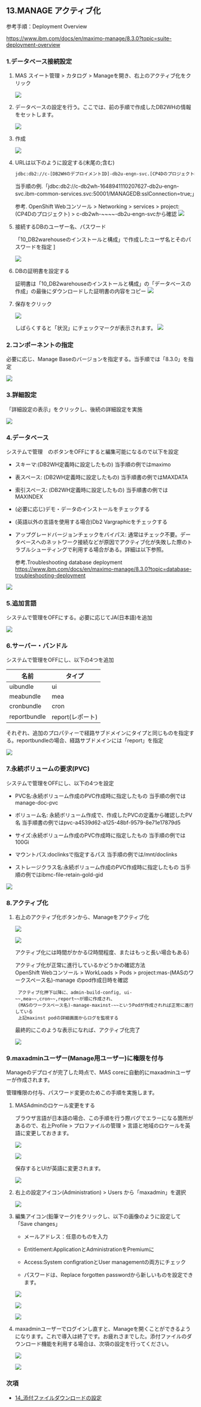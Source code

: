## 13.MANAGE アクティブ化

参考手順：Deployment Overview

https://www.ibm.com/docs/en/maximo-manage/8.3.0?topic=suite-deployment-overview

### 1.データベース接続設定

1. MAS スイート管理 > カタログ > Manageを開き、右上のアクティブ化をクリック

	![](2022-04-03-14-04-33.png)

2. データベースの設定を行う。ここでは、前の手順で作成したDB2WHの情報をセットします。

	![](2022-04-03-14-05-19.png)

3. 作成

	![](2022-04-03-14-06-38.png)


4. URLは以下のように設定する(末尾の;含む)

	```bash 
	jdbc:db2://c-[DB2WHのデプロイメントID]-db2u-engn-svc.[CP4Dのプロジェクト名].svc:50001/MANAGEDB:sslConnection=true;
	```
	当手順の例.「jdbc:db2://c-db2wh-1648941110207627-db2u-engn-svc.ibm-common-services.svc:50001/MANAGEDB:sslConnection=true;」

	参考. OpenShift Webコンソール > Networking > services > project:(CP4Dのプロジェクト) > c-db2wh-~~~~-db2u-engn-svcから確認
	![](2022-04-21-11-16-47.png)

5. 接続するDBのユーザー名、パスワード

	「10_DB2warehouseのインストールと構成」で作成したユーザ名とそのパスワードを指定
]

	![](2022-04-03-14-22-39.png)

6. DBの証明書を設定する

	証明書は「10_DB2warehouseのインストールと構成」の「データベースの作成」の最後にダウンロードした証明書の内容をコピー
	![](2022-04-03-14-26-55.png)

7. 保存をクリック

	![](2022-04-03-14-30-19.png)

	しばらくすると「状況」にチェックマークが表示されます。
	![](2022-04-03-14-32-35.png)

### 2.コンポーネントの指定
必要に応じ、Manage Baseのバージョンを指定する。当手順では「8.3.0」を指定


![](2022-04-03-14-29-35.png)

### 3.詳細設定
「詳細設定の表示」をクリックし、後続の詳細設定を実施

![](2022-04-03-14-31-20.png)

### 4.データベース
システムで管理　のボタンをOFFにすると編集可能になるので以下を設定

<InlineNotification>

* スキーマ:(DB2WH定義時に設定したもの)				当手順の例ではmaximo

* 表スペース: (DB2WH定義時に設定したもの)				当手順書の例ではMAXDATA

* 索引スペース: (DB2WH定義時に設定したもの)				当手順書の例ではMAXINDEX

* (必要に応じ)デモ・データのインストールをチェックする	

* (英語以外の言語を使用する場合)Db2 Vargraphicをチェックする

* アップグレードバージョンチェックをバイパス: 通常はチェック不要。データベースへのネットワーク接続などが原因でアクティブ化が失敗した際のトラブルシューティングで利用する場合がある。詳細は以下参照。
  
  参考.Troubleshooting database deployment
  https://www.ibm.com/docs/en/maximo-manage/8.3.0?topic=database-troubleshooting-deployment
</InlineNotification>

![](2022-04-03-14-38-13.png)


### 5.追加言語
システムで管理をOFFにする。必要に応じてJA(日本語)を追加
	
![](2022-04-03-14-39-28.png)

### 6.サーバー・バンドル
システムで管理をOFFにし、以下の4つを追加
	

| 名前       |  タイプ |
| ------------- | ----- |
uibundle  | ui
meabundle  |  mea
cronbundle  | cron
reportbundle | report(レポート)

それぞれ、追加のプロパティーで経路サブドメインにタイプと同じものを指定する。reportbundleの場合、経路サブドメインには「report」を指定

![](2022-04-03-14-44-04.png)

### 7.永続ボリュームの要求(PVC)
システムで管理をOFFにし、以下の4つを設定


* PVC名:永続ボリューム作成のPVC作成時に指定したもの				当手順の例ではmanage-doc-pvc

* ボリューム名: 永続ボリューム作成で、作成したPVCの定義から確認したPV名			当手順書の例ではpvc-a4539d62-a125-48bf-9579-8e71e17879d5

* サイズ:永続ボリューム作成のPVC作成時に指定したもの				当手順の例では100Gi

* マウントパス:doclinksで指定するパス                                      当手順の例では/mnt/doclinks

* ストレージクラス名:永続ボリューム作成のPVC作成時に指定したもの				当手順の例ではibmc-file-retain-gold-gid

</InlineNotification>

![](2022-04-03-14-53-44.png)

### 8.アクティブ化
1. 右上のアクティブ化ボタンから、Manageをアクティブ化

	![](2022-04-03-14-55-27.png)

	![](2022-04-03-14-55-57.png)

	アクティブ化には時間がかかる(2時間程度、またはもっと長い場合もある)

	アクティブ化が正常に進行しているかどうかの確認方法											
		OpenShift Webコンソール > WorkLoads > Pods > project:mas-(MASのワークスペース名)-manage のpod作成日時を確認

		アクティブ化押下以降に、admin-build-config, ui-~~,mea~~,cron~~,report~~が順に作成され、										
		(MASのワークスペース名)-manage-maxinst-~~というPodが作成されれば正常に進行している										
		上記maxinst podの詳細画面からログを監視する										


	最終的にこのような表示になれば、アクティブ化完了

	![](2022-04-03-18-10-12.png)

### 9.maxadminユーザー(Manage用ユーザー)に権限を付与
Manageのデプロイが完了した時点で、MAS coreに自動的にmaxadminユーザーが作成されます。

管理権限の付与、パスワード変更のためこの手順を実施します。

1. MASAdminのロケール変更をする
   
	ブラウザ言語が日本語の場合、この手順を行う際バグでエラーになる箇所があるので、右上Profile > プロファイルの管理 > 言語と地域のロケールを英語に変更しておきます。

	![](2022-04-03-18-13-05.png)

	![](2022-04-03-18-13-37.png)

	保存するとUIが英語に変更されます。

	![](2022-04-03-18-13-58.png)

2. 右上の設定アイコン(Administration) > Users から「maxadmin」を選択

	![](2022-04-03-18-15-17.png)

3. 編集アイコン(鉛筆マーク)をクリックし、以下の画像のように設定して「Save changes」

   * メールアドレス：任意のものを入力

   * Entitlement:ApplicationとAdministrationをPremiumに

   * Access:System configrationとUser managementの両方にチェック

   * パスワードは、Replace forgotten passwordから新しいものを設定できます。

	![](2022-04-03-18-19-12.png)

	![](2022-04-03-18-19-28.png)

	![](2022-04-03-18-20-36.png)

1. maxadminユーザーでログインし直すと、Manageを開くことができるようになります。これで導入は終了です。お疲れさまでした。添付ファイルのダウンロード機能を利用する場合は、次項の設定を行ってください。

	![](2022-04-03-18-22-25.png)

	![](2022-04-03-18-23-25.png)

### 次項
- [14_添付ファイルダウンロードの設定](../14_attach/index.md)
